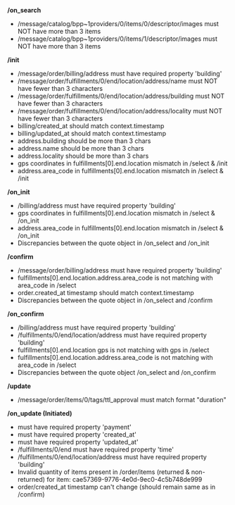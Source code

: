 **/on_search**
- /message/catalog/bpp~1providers/0/items/0/descriptor/images must NOT have more than 3 items
- /message/catalog/bpp~1providers/0/items/1/descriptor/images must NOT have more than 3 items

**/init**
- /message/order/billing/address must have required property 'building'
- /message/order/fulfillments/0/end/location/address/name must NOT have fewer than 3 characters
- /message/order/fulfillments/0/end/location/address/building must NOT have fewer than 3 characters
- /message/order/fulfillments/0/end/location/address/locality must NOT have fewer than 3 characters
- billing/created_at should match context.timestamp
- billing/updated_at should match context.timestamp
- address.building should be more than 3 chars
- address.name should be more than 3 chars
- address.locality should be more than 3 chars
- gps coordinates in fulfillments[0].end.location mismatch in /select & /init
- address.area_code in fulfillments[0].end.location mismatch in /select & /init

**/on_init**
- /billing/address must have required property 'building'
- gps coordinates in fulfillments[0].end.location mismatch in /select & /on_init
- address.area_code in fulfillments[0].end.location mismatch in /select & /on_init
- Discrepancies between the quote object in /on_select and /on_init

**/confirm**
- /message/order/billing/address must have required property 'building'
- fulfillments[0].end.location.address.area_code is not matching with area_code in /select
- order.created_at timestamp should match context.timestamp
- Discrepancies between the quote object in /on_select and /confirm

**/on_confirm**
- /billing/address must have required property 'building'
- /fulfillments/0/end/location/address must have required property 'building'
- fulfillments[0].end.location gps is not matching with gps in /select
- fulfillments[0].end.location.address.area_code is not matching with area_code in /select
- Discrepancies between the quote object /on_select and /on_confirm

**/update**
- /message/order/items/0/tags/ttl_approval must match format "duration"

**/on_update (Initiated)**
-  must have required property 'payment'
-  must have required property 'created_at'
-  must have required property 'updated_at'
- /fulfillments/0/end must have required property 'time'
- /fulfillments/0/end/location/address must have required property 'building'
- Invalid quantity of items present in /order/items (returned & non-returned) for item: cae57369-9776-4e0d-9ec0-4c5b748de999
- order/created_at timestamp can't change (should remain same as in /confirm)

